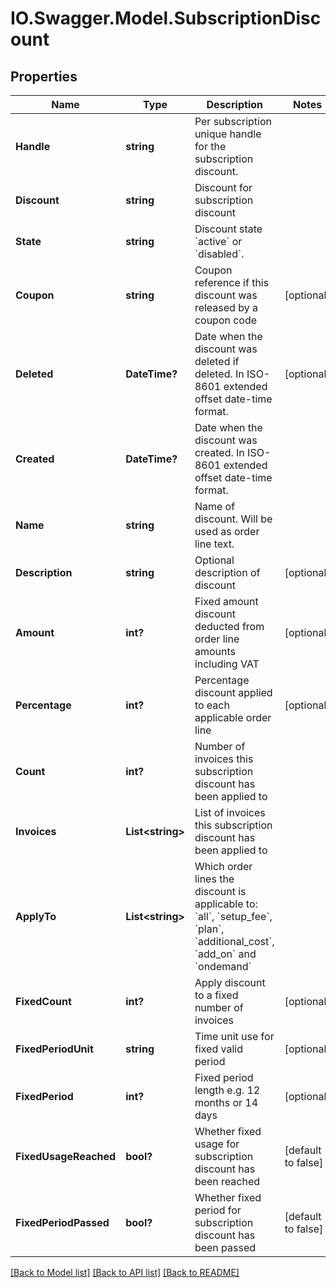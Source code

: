 # IO.Swagger.Model.SubscriptionDiscount
## Properties

Name | Type | Description | Notes
------------ | ------------- | ------------- | -------------
**Handle** | **string** | Per subscription unique handle for the subscription discount. | 
**Discount** | **string** | Discount for subscription discount | 
**State** | **string** | Discount state &#x60;active&#x60; or &#x60;disabled&#x60;. | 
**Coupon** | **string** | Coupon reference if this discount was released by a coupon code | [optional] 
**Deleted** | **DateTime?** | Date when the discount was deleted if deleted. In ISO-8601 extended offset date-time format. | [optional] 
**Created** | **DateTime?** | Date when the discount was created. In ISO-8601 extended offset date-time format. | 
**Name** | **string** | Name of discount. Will be used as order line text. | 
**Description** | **string** | Optional description of discount | [optional] 
**Amount** | **int?** | Fixed amount discount deducted from order line amounts including VAT | [optional] 
**Percentage** | **int?** | Percentage discount applied to each applicable order line | [optional] 
**Count** | **int?** | Number of invoices this subscription discount has been applied to | 
**Invoices** | **List&lt;string&gt;** | List of invoices this subscription discount has been applied to | 
**ApplyTo** | **List&lt;string&gt;** | Which order lines the discount is applicable to: &#x60;all&#x60;, &#x60;setup_fee&#x60;, &#x60;plan&#x60;, &#x60;additional_cost&#x60;, &#x60;add_on&#x60; and &#x60;ondemand&#x60; | 
**FixedCount** | **int?** | Apply discount to a fixed number of invoices | [optional] 
**FixedPeriodUnit** | **string** | Time unit use for fixed valid period | [optional] 
**FixedPeriod** | **int?** | Fixed period length e.g. 12 months or 14 days | [optional] 
**FixedUsageReached** | **bool?** | Whether fixed usage for subscription discount has been reached | [default to false]
**FixedPeriodPassed** | **bool?** | Whether fixed period for subscription discount has been passed | [default to false]

[[Back to Model list]](../README.md#documentation-for-models) [[Back to API list]](../README.md#documentation-for-api-endpoints) [[Back to README]](../README.md)

